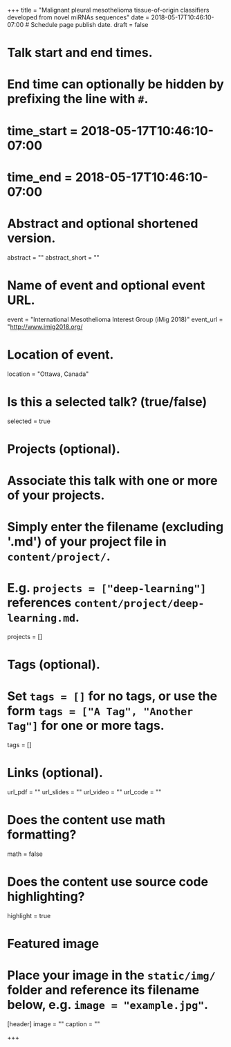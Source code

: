 +++
title = "Malignant pleural mesothelioma tissue-of-origin classifiers developed from novel miRNAs sequences"
date = 2018-05-17T10:46:10-07:00  # Schedule page publish date.
draft = false

# Talk start and end times.
#   End time can optionally be hidden by prefixing the line with `#`.
# time_start = 2018-05-17T10:46:10-07:00
# time_end = 2018-05-17T10:46:10-07:00

# Abstract and optional shortened version.
abstract = ""
abstract_short = ""

# Name of event and optional event URL.
event = "International Mesothelioma Interest Group (iMig 2018)"
event_url = "http://www.imig2018.org/

# Location of event.
location = "Ottawa, Canada"

# Is this a selected talk? (true/false)
selected = true

# Projects (optional).
#   Associate this talk with one or more of your projects.
#   Simply enter the filename (excluding '.md') of your project file in `content/project/`.
#   E.g. `projects = ["deep-learning"]` references `content/project/deep-learning.md`.
projects = []

# Tags (optional).
#   Set `tags = []` for no tags, or use the form `tags = ["A Tag", "Another Tag"]` for one or more tags.
tags = []

# Links (optional).
url_pdf = ""
url_slides = ""
url_video = ""
url_code = ""

# Does the content use math formatting?
math = false

# Does the content use source code highlighting?
highlight = true

# Featured image
# Place your image in the `static/img/` folder and reference its filename below, e.g. `image = "example.jpg"`.
[header]
image = ""
caption = ""

+++
